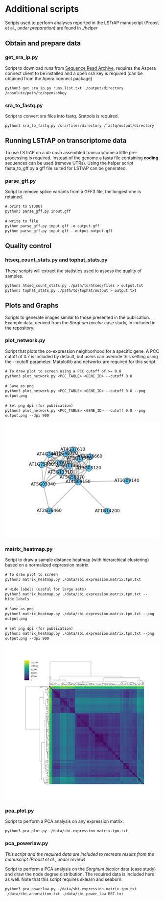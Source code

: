 # Additional scripts

Scripts used to perform analyses reported in the LSTrAP manuscript (Proost et al., *under preparation*) are found in 
*./helper*

## Obtain and prepare data

### get_sra_ip.py

Script to download runs from [Sequence Read Archive](http://www.ncbi.nlm.nih.gov/sra), requires the Aspera connect 
client to be installed and a open ssh key is required (can be obtained from the Apera connect package)
 
    python3 get_sra_ip.py runs.list.txt ./output/directory /absolute/path/to/opensshkey
     
### sra_to_fastq.py

Script to convert sra files into fastq. Sratools is required.

    python3 sra_to_fastq.py /sra/files/directory /fastq/output/directory

## Running LSTrAP on transcriptome data

To use LSTrAP on a *de novo* assembled transcriptome a little pre-processing is required. Instead of the genome a fasta 
file containing **coding** sequences can be used (remove UTRs). Using the helper script fasta_to_gff.py a gff file suited
for LSTrAP can be generated.

### parse_gff.py

Script to remove splice variants from a GFF3 file, the longest one is retained.

    # print to STDOUT
    python3 parse_gff.py input.gff
     
    # write to file
    python parse_gff.py input.gff -o output.gff
    python parse_gff.py input.gff --output output.gff 

## Quality control

### htseq_count_stats.py and tophat_stats.py

These scripts will extract the statistics used to assess the quality of samples. 

    python3 htseq_count_stats.py ./path/to/htseq/files > output.txt
    python3 tophat_stats.py ./path/to/tophat/output > output.txt

## Plots and Graphs

Scripts to generate images similar to those presented in the publication. Example data, 
derived from the *Sorghum bicolor* case study, in included in the repository. 

### plot_network.py

Script that plots the co-expression neighborhood for a specific gene. A PCC cutoff of 0.7 is included by default,
but users can override this setting using the --cutoff parameter. Matplotlib and networkx are required for this
script.

    # To draw plot to screen using a PCC cutoff of >= 0.8
    python3 plot_network.py <PCC_TABLE> <GENE_ID> --cutoff 0.8

    # Save as png
    python3 plot_network.py <PCC_TABLE> <GENE_ID> --cutoff 0.8 --png output.png
    
    # Set png dpi (for publication)
    python3 plot_network.py <PCC_TABLE> <GENE_ID> --cutoff 0.8 --png output.png --dpi 900



![matrix example](images/plot_network.png "Example of plotted network")

### matrix_heatmap.py
    
Script to draw a sample distance heatmap (with hierarchical clustering) based 
on a normalized expression matrix.  
    
    # To draw plot to screen
    python3 matrix_heatmap.py ./data/sbi.expression.matrix.tpm.txt 
    
    # Hide labels (useful for large sets)
    python3 matrix_heatmap.py ./data/sbi.expression.matrix.tpm.txt --hide_labels
    
    # Save as png
    python3 matrix_heatmap.py ./data/sbi.expression.matrix.tpm.txt --png output.png
    
    # Set png dpi (for publication)
    python3 matrix_heatmap.py ./data/sbi.expression.matrix.tpm.txt --png output.png --dpi 900


![matrix example](images/matrix.png "Sample distance heatmap (with hierarchical clustering)")

### pca_plot.py

Script to perform a PCA analysis on any expression matrix.

    python3 pca_plot.py ./data/sbi.expression.matrix.tpm.txt
    
### pca_powerlaw.py

*This script and the required data are included to recreate results from the manuscript (Proost et al., under review)*

Script to perform a PCA analysis on the *Sorghum bicolor* data (case study) and draw the node degree distribution. The
required data is included here as well. Note that this script requires sklearn and seaborn.

    python3 pca_powerlaw.py ./data/sbi.expression.matrix.tpm.txt ./data/sbi_annotation.txt ./data/sbi.power_law.R07.txt
    

    
